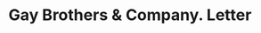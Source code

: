 ---
doi: 10.7916/D8KS83MK
date_other: '1893'
date_other_textual: '1893'
form: correspondence
genre:
- Letters (correspondence)
name:
- Gay Brothers & Company
object_in_context_url: https://biggert.cul.columbia.edu/items/view/ave_biggert_01005
subject_hierarchical_geographic:
- New York, New York, United States
subject_name:
- Gay Brothers & Company
title: Gay Brothers & Company. Letter
sort_title: Gay Brothers & Company. Letter
call_number: ave_biggert_01005
coordinates:
- 40.71277777777778,-74.00583333333333
pid: ave_biggert_01005
identifiers: ave_biggert_01005
thumbnail: https://derivativo-3.library.columbia.edu/iiif/2/ldpd:344423/full/!256,256/0/native.jpg
permalink: /biggert/ave_biggert_01005/
layout: iiif-image-page
---